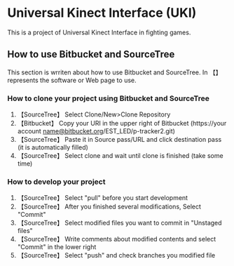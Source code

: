 # Universal Kinect Interface (UKI) #

This is a project of Universal Kinect Interface in fighting games.

## How to use Bitbucket and SourceTree ##

This section is wrriten about how to use Bitbucket and SourceTree.
In 【】 represents the software or Web page to use.  

### How to clone your project using Bitbucket and SourceTree ###

1. 【SourceTree】 Select Clone/New>Clone Repository
2. 【Bitbucket】 Copy your URI in the upper right of Bitbucket (https://your account name@bitbucket.org/EST_LED/p-tracker2.git)
3. 【SourceTree】 Paste it in Source pass/URL and click destination pass (it is automatically filled)
4. 【SourceTree】 Select clone and wait until clone is finished (take some time)

### How to develop your project ###

1. 【SourceTree】 Select "pull" before you start development 
2. 【SourceTree】 After you finished several modifications, Select "Commit" 
3. 【SourceTree】 Select modified files you want to commit in "Unstaged files"
4. 【SourceTree】 Write comments about modified contents and select "Commit" in the lower right
5. 【SourceTree】 Select "push" and check branches you modified file


